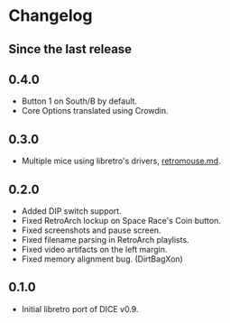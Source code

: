 # Changelog

## Since the last release

## 0.4.0
- Button 1 on South/B by default.
- Core Options translated using Crowdin.

## 0.3.0
- Multiple mice using libretro's drivers, [retromouse.md](retromouse.md).

## 0.2.0
- Added DIP switch support.
- Fixed RetroArch lockup on Space Race's Coin button.
- Fixed screenshots and pause screen.
- Fixed filename parsing in RetroArch playlists.
- Fixed video artifacts on the left margin.
- Fixed memory alignment bug. (DirtBagXon)

## 0.1.0
- Initial libretro port of DICE v0.9.
